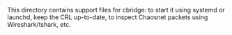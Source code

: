 This directory contains support files for cbridge: to start it using systemd or launchd, keep the CRL up-to-date, to inspect Chaosnet packets using Wireshark/tshark, etc.

